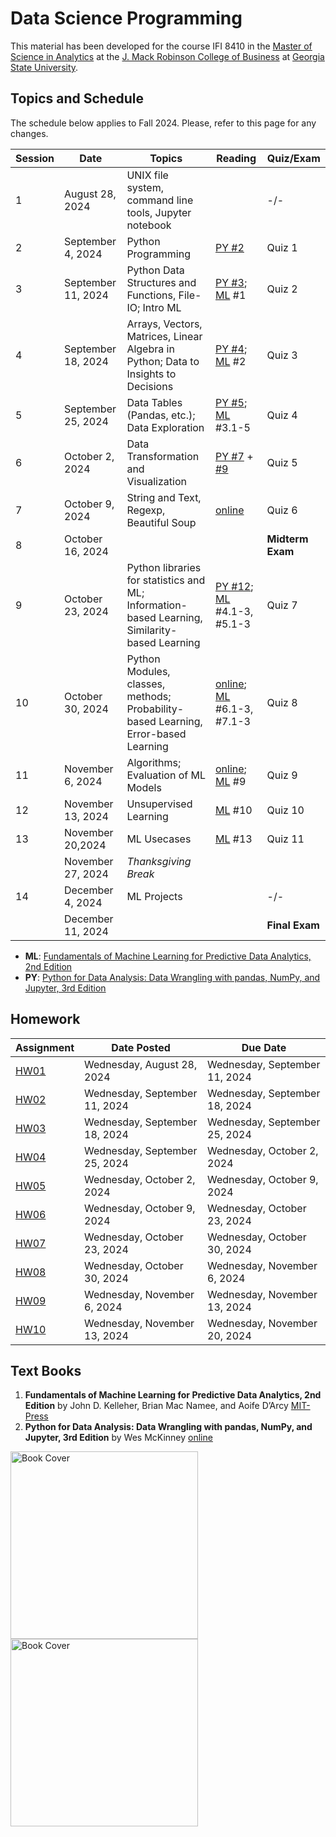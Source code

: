 # Data Science Programming 

This material has been developed for the course IFI 8410 in the [Master of Science in Analytics](https://robinson.gsu.edu/program/data-science-and-analytics-ms/)
 at the [J. Mack Robinson College of Business](http://robinson.gsu.edu) at [Georgia State University](http://gsu.edu).

## Topics and Schedule
The schedule below applies to Fall 2024. Please, refer to this page for any changes.

| Session | Date              | Topics                                                                 | Reading                             | Quiz/Exam                  |
|---------|-------------------|------------------------------------------------------------------------|-------------------------------------|----------------------------|
| 1       | August 28, 2024   | UNIX file system, command line tools, Jupyter notebook | | -/- |
| 2       | September 4, 2024 | Python Programming | [PY #2](https://wesmckinney.com/book/python-basics) | Quiz 1|
| 3       | September 11, 2024| Python Data Structures and Functions, File-IO; Intro ML | [PY #3](https://wesmckinney.com/book/python-builtin); [ML](https://mitpress.mit.edu/9780262044691/fundamentals-of-machine-learning-for-predictive-data-analytics/) #1 | Quiz 2|
| 4       | September 18, 2024| Arrays, Vectors, Matrices, Linear Algebra in Python; Data to Insights to Decisions | [PY #4](https://wesmckinney.com/book/numpy-basics); [ML](https://mitpress.mit.edu/9780262044691/fundamentals-of-machine-learning-for-predictive-data-analytics/) #2 | Quiz 3 |
| 5       | September 25, 2024| Data Tables (Pandas, etc.); Data Exploration | [PY #5](https://wesmckinney.com/book/pandas-basics); [ML](https://mitpress.mit.edu/9780262044691/fundamentals-of-machine-learning-for-predictive-data-analytics/) #3.1-5 | Quiz 4|
| 6       | October 2, 2024   | Data Transformation and Visualization | [PY #7](https://wesmckinney.com/book/data-cleaning) + [#9](https://wesmckinney.com/book/plotting-and-visualization) | Quiz 5|
| 7       | October 9, 2024   | String and Text, Regexp, Beautiful Soup | [online](#) | Quiz 6|
| 8       | October 16, 2024  | | | **Midterm Exam**              |
| 9       | October 23, 2024  | Python libraries for statistics and ML; Information-based Learning, Similarity-based Learning | [PY #12](https://wesmckinney.com/book/modeling); [ML](https://mitpress.mit.edu/9780262044691/fundamentals-of-machine-learning-for-predictive-data-analytics/) #4.1-3, #5.1-3           | Quiz 7 |
| 10      | October 30, 2024  | Python Modules, classes, methods; Probability-based Learning, Error-based Learning | [online](#); [ML](https://mitpress.mit.edu/9780262044691/fundamentals-of-machine-learning-for-predictive-data-analytics/) #6.1-3, #7.1-3 | Quiz 8|
| 11      | November 6, 2024  | Algorithms; Evaluation of ML Models                                    | [online](#); [ML](https://mitpress.mit.edu/9780262044691/fundamentals-of-machine-learning-for-predictive-data-analytics/) #9            | Quiz 9|
| 12      | November 13, 2024 | Unsupervised Learning                                                  | [ML](https://mitpress.mit.edu/9780262044691/fundamentals-of-machine-learning-for-predictive-data-analytics/) #10 | Quiz 10 |
| 13      | November 20,2024 |  ML Usecases | [ML](https://mitpress.mit.edu/9780262044691/fundamentals-of-machine-learning-for-predictive-data-analytics/) #13 | Quiz 11 |
|         | November 27, 2024 | *Thanksgiving Break* | |                            |
| 14      | December 4, 2024  | ML Projects | | -/- |
|         | December 11, 2024 | | | **Final Exam** |

- **ML**: [Fundamentals of Machine Learning for Predictive Data Analytics, 2nd Edition](https://mitpress.mit.edu/9780262044691/fundamentals-of-machine-learning-for-predictive-data-analytics/) 
- **PY**: [Python for Data Analysis: Data Wrangling with pandas, NumPy, and Jupyter, 3rd Edition](https://wesmckinney.com/book/) 

## Homework

|	Assignment	|	Date Posted	|	Due Date	|
|---------------|---------------|---------------|
|	[HW01](Homework/HW01)	| Wednesday, August 28, 2024 | Wednesday, September 11, 2024 |
|	[HW02](Homework/HW02)	| Wednesday, September 11, 2024 | Wednesday, September 18, 2024 |
|	[HW03](Homework/HW03)	| Wednesday, September 18, 2024 | Wednesday, September 25, 2024 |
|	[HW04](Homework/HW04)	| Wednesday, September 25, 2024 | Wednesday, October 2, 2024 |
|	[HW05](Homework/HW05)	| Wednesday, October 2, 2024 | Wednesday, October 9, 2024 |
|	[HW06](Homework/HW06)	| Wednesday, October 9, 2024 | Wednesday, October 23, 2024 |
|	[HW07](Homework/HW07)	| Wednesday, October 23, 2024 | Wednesday, October 30, 2024 |
|	[HW08](Homework/HW08)	| Wednesday, October 30, 2024 | Wednesday, November 6, 2024 |
|	[HW09](Homework/HW09)	| Wednesday, November 6, 2024 | Wednesday, November 13, 2024 |
|   [HW10](Homework/HW10)	| Wednesday, November 13, 2024 | Wednesday, November 20, 2024 |





## Text Books


1. **Fundamentals of Machine Learning for Predictive Data Analytics, 2nd Edition**
    by John D. Kelleher, Brian Mac Namee, and Aoife D’Arcy
    [MIT-Press](https://mitpress.mit.edu/9780262044691/fundamentals-of-machine-learning-for-predictive-data-analytics/)
2. **Python for Data Analysis: Data Wrangling with pandas, NumPy, and Jupyter, 3rd Edition**
    by Wes McKinney [online](https://wesmckinney.com/book/)


<img src="ml-book-cover.jpg" alt="Book Cover" style="width: 300px; float: left; margin-right: 20px;"/>
<img src="python-book-cover.jpg" alt="Book Cover" style="width: 300px; float: left; margin-right: 20px;"/>
